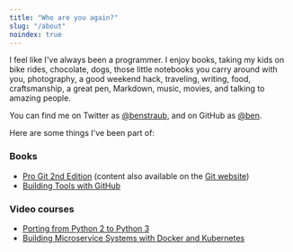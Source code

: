 ```yaml
---
title: "Who are you again?"
slug: "/about"
noindex: true
---
```


I feel like I've always been a programmer.
I enjoy books, taking my kids on bike rides, chocolate, dogs, those little notebooks you carry around with you, photography, a good weekend hack, traveling, writing, food, craftsmanship, a great pen, Markdown, music, movies, and talking to amazing people.

You can find me on Twitter as [@benstraub](https://twitter.com/benstraub), and on GitHub as [@ben](https://github.com/ben).

Here are some things I've been part of:

### Books

- [Pro Git 2nd Edition](https://www.apress.com/us/book/9781484200773) (content also available on the [Git website](https://git-scm.com/book/en/v2))
- [Building Tools with GitHub](http://shop.oreilly.com/product/0636920043027.do)

### Video courses

- [Porting from Python 2 to Python 3](https://www.oreilly.com/library/view/porting-from-python/9781771374514/video223674.html)
- [Building Microservice Systems with Docker and Kubernetes](http://shop.oreilly.com/product/0636920048244.do)
